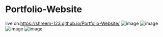# Portfolio-Website
live on:https://shreem-123.github.io/Portfolio-Website/
![image](https://user-images.githubusercontent.com/96364929/186434900-3c4c4d2b-5d8b-4c61-bb3a-7aed22b74b4f.png)
![image](https://user-images.githubusercontent.com/96364929/186435077-12721168-d957-4972-aa92-f3ab24616635.png)
![image](https://user-images.githubusercontent.com/96364929/186208923-fad92818-0bed-47d7-9a54-71c24db77b0d.png)
![image](https://user-images.githubusercontent.com/96364929/186208962-2780e603-d69d-4f29-82af-60f50a8ac38e.png)

